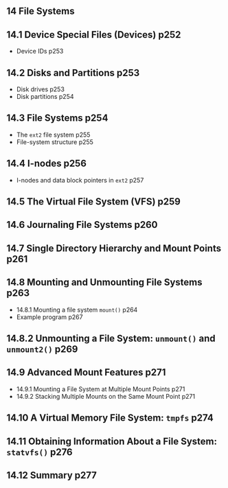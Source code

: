 ## 14 File Systems 
## 14.1 Device Special Files (Devices) p252
- Device IDs p253
## 14.2 Disks and Partitions p253
- Disk drives p253
- Disk partitions p254
## 14.3 File Systems p254
- The `ext2` file system p255
- File-system structure p255
## 14.4 I-nodes p256
- I-nodes and data block pointers in `ext2` p257
## 14.5 The Virtual File System (VFS) p259
## 14.6 Journaling File Systems p260
## 14.7 Single Directory Hierarchy and Mount Points p261
## 14.8 Mounting and Unmounting File Systems p263
- 14.8.1 Mounting a file system `mount()` p264
- Example program p267
## 14.8.2 Unmounting a File System: `unmount()` and `unmount2()` p269
## 14.9 Advanced Mount Features p271
- 14.9.1 Mounting a File System at Multiple Mount Points p271
- 14.9.2 Stacking Multiple Mounts on the Same Mount Point p271
## 14.10 A Virtual Memory File System: `tmpfs` p274
## 14.11 Obtaining Information About a File System: `statvfs()` p276
## 14.12 Summary p277
